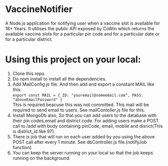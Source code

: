 # VaccineNotifier
A Node.js application for notifying user when a vaccine slot is available for 18+ Years. It utilises the public API exposed by CoWin which
returns the available vaccine slots for a particular pin code and for a particular date or for a particular district.

# Using this project on your local:
  1. Clone this repo.
  2. Do npm install to install all the dependencies. 
  3. Add MailConfig.js file. And then add and export a constant MAIL like this:  
        `export const MAIL = {
          ID: "youremail@someemail.com",
          PASS: "aboveEmailPassword"
        }`  
     This is required beacuse this was not committed. This mail will be required to send email to users. See mailContoller.js file for this.
  4. Install MongoDb also, So that you can add users to the database with their pin codes,email and district code. For adding users make a POST call to /add with body containing
     pinCode, email, mobile and disrict(This is district_id like 97). 
  5. There is job that will run on each user added by you using the above POST call after every 1 minute. See dbController.js file.(notifyJob function)
  6. You can keep the server running on your local so that the job keeps running on the background.  
